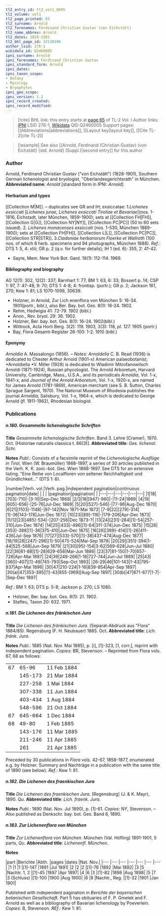 ```yaml
---
tl2_entry_id: tl2_vol1_0095
tl2_volume: vol1
tl2_page_printed: 65
tl2_surname: Arnold
tl2_forenames: Ferdinand Christian Gustav (von Eichstätt)
tl2_name_abbrev: Arnold
tl2_dates: 1828-1901
tl2_bhl_page_id: 33120196
author_lsid: 276-1
wikidata_id: Q2460005
ipni_surname: Arnold
ipni_forenames: Ferdinand Christian Gustav
ipni_standard_form: Arnold
ipni_dates: 
ipni_taxon_scope: 
- Botany
- Mycology
- Bryophytes
ipni_geo_scope: 
ipni_version: 1.1
ipni_record_created: 
ipni_record_modified:
---
```


> [!cite] BHL link: this entry starts at [page 65](https://www.biodiversitylibrary.org/page/33120196) of TL-2 Vol. I
> Author links: [IPNI](https://www.ipni.org/a/276-1) LSID 276-1, [Wikidata](https://www.wikidata.org/wiki/Q2460005) QID Q2460005
> Support pages: [[Abbreviations|abbreviations]], [[Layout key|layout key]], [[Cite TL-2|cite TL-2]]

> [!example] See also [[Arnold, Ferdinand (Christian Gustav) (von Eichstätt) {std. Arnold} (Suppl.)|second entry]] for this author

### Author

Arnold, Ferdinand Christian Gustav ("von Eichstätt") (1828-1901), Southern German lichenologist and bryologist, "Oberlandesgerichtsrath" in München. 
**Abbreviated name**: *Arnold* \[standard form in IPNI: *Arnold*\]

#### Herbarium and types

[[Collection M|M]]. – duplicates see GR and IH; exsiccatae: 1.*Lichenes exsiccati* \[*Lichenes jurae, Lichenes exsiccati Tiroliae et Bavariae*\](nos. 1-1816, Eichstadt, later München, 1859-1900); sets at [[Collection FH|FH]], [[Collection G|G]], [[Collection NY|NY]], [[Collection PC|PC]] (50 to 60 sets issued). 2. *Lichenes monacenses exsiccati* (nos. 1-530, München 1889-1900); sets at [[Collection FH|FH]], [[Collection L|L]], [[Collection PC|PC]], [[Collection STR|STR]]. 3.*Cladoniae herbariorum Floerke et Wallroth* (100 nos. of which 6 herb. specimens and 94 photographs, München 1888).
*Ref*.: DTS 1: 5, 4: xliii; GR p. 2 (q.v. for further details); IH 1 (ed. 6): 355, 2: 41-42.
- Sayre, Mem. New York Bot. Gard. 19(1): 112-114. 1969.

#### Bibliography and biography

AG 12(1): 302, 12(2): 337; Barnhart 1: 77; BM 1: 63, 6: 33; Bossert p. 14; CSP 1: 97, 7: 47-48, 9: 70; DTS 1: 4-8; 4: frontisp. (portr.); GR p. 2; Jackson 161, 270; Kew 1: 81; LS 1070-1099, 30639.
- Holzner, *in* Arnold, Zur Lich enenflora von München 5: 16-34. 1901(portr., bibl.), also Ber. Bay. bot. Ges. 8(1): 16-24. 1902.
- Rehm, Hedwigia 41: 72-79. 1902 (bibl.)
- Anon., Rev. bryol. 29: 36. 1902.
- Holzner, Ber. bay. bot. Ges. 8(1): 16-24. 1902(bibl.)
- Wittrock, Acta Horti Berg. 3(2): 119. 1903, 3(3): 118, *pl. 127.* 1905 (portr.)
- Bay, Flora Gesamt-Register 26-100: 1-2. 1910 (bibl.)

#### Eponymy

*Arnoldia* A. Massalongo (1856). – *Notes: Arnoldella* C. B. Read (1936) is dedicated to Chester Arthur Arnold (1901-x) American palaeobotanist; *Arnoldiella *V. Miller (1928) is dedicated to Wladimir Mitrofanowitsch Arnoldi (1871-1924), Russian phycologist.
The Arnold Arboretum, Harvard University, Cambridge, Mass., U.S.A., and its periodicals *Arnoldia*, Vol. 1-x, 1941-x, and *Journal of the Arnold Arboretum*, Vol. 1-x, 1920-x, are named for James Arnold (1781-1869), American merchant (see S. B. Sutton, Charles Sprague Sargent, 1970).
The National Museum of Rhodesia publishes the journal *Arnoldia*, Salisbury, Vol. 1-x, 1964-x, which is dedicated to George Arnold (*fl*. 1911-1962), Rhodesian biologist.

### Publications

##### n.180. Gesammelte lichenologische Schriften

**Title**
*Gesammelte lichenologische Schriften*. Band 3. Lehre (Cramer), 1970. Oct. \[Historiae naturalis classica t. 86(3)\].
**Abbreviated title**: *Ges. lichenol. Schr.*

**Notes**
*Publ*.: Consists of a facsimile reprint of the *Lichenologische Ausflüge in Tirol*, Wien (W. Braumüller) 1868-1897, a series of 30 articles published in the Verh. K. K. zool.-bot. Ges. Wien 1868-1897. See DTS for an extensive listing. "Eine Reihe von Localfloren von seltener Reichhaltigkeit und Gründlichkeit..." (DTS 1: 6).

|number|Verh. vol.|Verh. pag.|independent pagination|continuous pagination|date| | | | |pagination|pagination| |
|---|---|---|---|---|---|
|1|18|\[703\]-710|-|3-10|Sep-Dec 1868|
|2/3|18|\[947\]-960|-|11-24|1869|
|4|19|\[605\]-656|-|25-76|Jul-Dec 1869|
|5|20|\[527\]-546|-|77-96|Aug-Dec 1870|
|6|21|\[1103\]-1148|-|97-142|Nov 1871-Mai 1872|
|7-9|22|\[279\]-314|\[1\]-36|143-178|Jun-Dec 1872|
|10|23|\[89\]-116|-|179-206|Apr-Dec 1873|
|11/12|23|\[485\]-534|-|207-256|Dec 1873-?|
|13|24|\[231\]-284|\[1\]-54|257-310|Jun-Dec 1874|
|14|25|\[433\]-496|\[1\]-64|311-374|Jun-Dec 1875|
|15|26|\[353\]-388|\[1\]-36|375-410|Jun-Dec 1875|
|16|26|\[389\]-414|\[1\]-26|411-436|Jul-Sep 1876|
|17|27|\[533\]-570|\[1\]-38|437-474|Aug-Dec 1877|
|18/19|28|\[247\]-296|\[1\]-50|475-524|Mai-Sep 1878|
|20|29|\[351\]-394|1-44|525-568|Jun-Sep 1879|
|21|30|\[95\]-154|3-62|569-628|Jun-Jul 1880|
|22|36|61-88|\[1\]-28|629-656|Mai-Jun 1886|
|23|37|81-150|1-70|657-726|Apr-Mai 1887|
|24|39|249-266|1-18|727-744|Jun-Jul 1889|
|25|43|\[360\]-407|\[1\]-49|745-793|Sep-Oct 1893|
|26-29|46|101-143|1-43|795-837|Apr-Mai 1896|
|30|47|210-224|1-16|839-854|Apr-Sep 1897|
|30(a)|47|353-395|\[1\]-43|855-\[969\]|Aug-Sep 1897|
|30(b)|47|671-677|1-7|-|Sep-Dec 1897|

*Ref*.: BM 1: 63; DTS p. 5-8; Jackson p. 270; LS 1080.
- Holzner, Ber. bay. bot. Ges. 8(1): 21. 1902.
- Stafleu, Taxon 20: 632. 1971.

##### n.181. Die Lichenen des fränkischen Jura

**Title**
*Die Lichenen des fränkischen Jura*. (Separat-Abdruck aus "Flora" 1884/85). Regensburg (F. H. Neubauer) 1885. Oct.
**Abbreviated title**: *Lich. fränk. Jura*.

**Notes**
*Publ*.: 1885 (Nat. Nov. Mai 1885), p. \[i\], \[1\]-323, \[1, corr.\], reprint with independent pagination. *Copies*: BR, Stevenson. – Reprinted from Flora vols. 67, 68 as follows:

| | | |
|---|---|---|
|67|65-96|11 Feb 1884
||145-173|21 Mar 1884
||227-258|1 Mai 1884
||307-338|11 Jun 1884
||403-434|1 Aug 1884
||548-596|21 Oct 1884
|67|645-664|1 Dec 1884
|68|49-80|1 Feb 1885
||143-176|11 Mar 1885
||211-246|11 Apr 1885
||261|21 Apr 1885

Preceded by 30 publications in *Flora* vols. 42-67, 1858-1877, enumerated e.g. by Holzner. Summary and Nachträge in a publication with the same title of 1890 (see below).
*Ref*.: Kew 1: 81.

##### n.182. Die Lichenen des fraenkischen Jura

**Title**
*Die Lichenen des fraenkischen Jura*. \[Regensburg\] (J. & K. Mayr), 1890. Qu.
**Abbreviated title**: *Lich. fraenk. Jura*.

**Notes**
*Publ*.: 1890 (Nat. Nov. Jul 1890), p. \[1\]-61. *Copies*: NY, Stevenson. – Also published as Denkschr. bay. bot. Ges. Band 6, 1890.

##### n.183. Zur Lichenenflora von München

**Title**
*Zur Lichenenflora von München*. München (Val. Höfling) 1891-1901, 5 parts, Qu.
**Abbreviated title**: *Lichenenfl. München*.

**Notes**

|part	|Berichte	|Abth.	|pages	|dates	|Nat. Nov.|
|---	|---	|---	|---	|---	|---	|---	|
|1	|1	|1	|\[1\]-147	|1891	|Jul 1891|
|2	|2	|2	|\[1\]-76	|1892	|Mai 1892|
|3	|5	|Nachtr. 1, 2	|\[1\]-45	|1897	|Apr 1897|
|4	|6	|3	|\[1\]-82	|1898	|Aug 1898|
|5	|7	|3 (Schluss)	|\[1\]-100	|1900	|Aug 1900|
|6	|8	|Nachtr., Reg.	|\[1\]-32	|1901	|Jan 1901|

Published with independent pagination in *Berichte der bayerischen botanischen Gesellschaft*.
Part 5 has obituaries of F. P. Gmelek and F. Arnold as well as a bibliography of Bavarian lichenology by Poeverlein. *Copies*: B, Stevenson.
*REf*.: Kew 1: 81.

